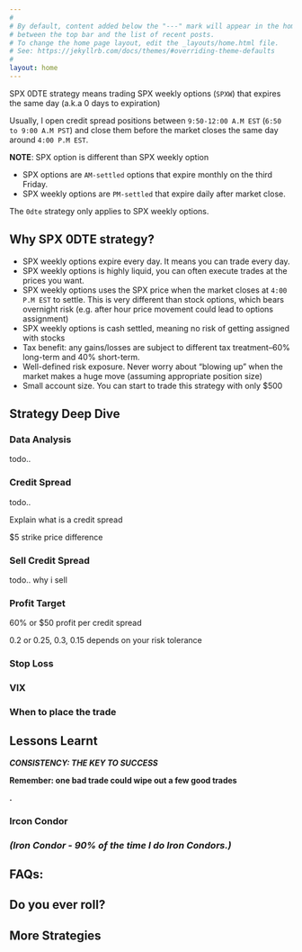 ```yaml
---
#
# By default, content added below the "---" mark will appear in the home page
# between the top bar and the list of recent posts.
# To change the home page layout, edit the _layouts/home.html file.
# See: https://jekyllrb.com/docs/themes/#overriding-theme-defaults
#
layout: home
---
```



SPX 0DTE strategy means trading SPX weekly options (`SPXW`) that expires the same day (a.k.a 0 days to expiration)

Usually, I open credit spread positions between `9:50-12:00 A.M EST` (`6:50 to 9:00 A.M PST`) and close them before the market closes the same day around `4:00 P.M EST`.

**NOTE**: SPX option is different than SPX weekly option

- SPX options are `AM-settled` options that expire monthly on the third Friday.
- SPX weekly options are `PM-settled` that expire daily after market close.

The `0dte` strategy only applies to SPX weekly options.

## **Why SPX 0DTE strategy?**

- SPX weekly options expire every day. It means you can trade every day.
- SPX weekly options is highly liquid, you can often execute trades at the prices you want.
- SPX weekly options uses the SPX price when the market closes at `4:00 P.M EST` to settle. This is very different than stock options, which bears overnight risk (e.g. after hour price movement could lead to options assignment)
- SPX weekly options is cash settled, meaning no risk of getting assigned with stocks
- Tax benefit: any gains/losses are subject to different tax treatment–60% long-term and 40% short-term.
- Well-defined risk exposure. Never worry about “blowing up” when the market makes a huge move (assuming appropriate position size)
- Small account size. You can start to trade this strategy with only $500

## Strategy Deep Dive

### Data Analysis

todo..

### Credit Spread
todo..

Explain what is a credit spread

$5 strike price difference

### Sell Credit Spread

todo..
why i sell

### Profit Target

60% or $50 profit per credit spread

0.2 or 0.25, 0.3, 0.15 depends on your risk tolerance

### Stop Loss

### VIX

### When to place the trade

## Lessons Learnt

***CONSISTENCY: THE KEY TO SUCCESS***

**Remember: one bad trade could wipe out a few good trades**

**.**

### Ircon Condor

### ***(Iron Condor - 90% of the time I do Iron Condors.)***

## FAQs:

## Do you ever roll?

## More Strategies ##